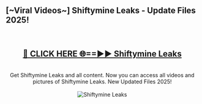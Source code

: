 <h2>[~Viral Videos~] Shiftymine Leaks - Update Files 2025!</h2>
<br>
<div align="center">
<h2><a href="https://betterlinks.top/A2PfLJ" rel="nofollow">🔴 CLICK HERE 🌐==►► Shiftymine Leaks</a></h2>
<br>
Get Shiftymine Leaks and all content. Now you can access all videos and pictures of Shiftymine Leaks. New Updated Files 2025!
<br>
<br>
<a href="https://betterlinks.top/A2PfLJ" rel="nofollow" data-target="animated-image.originalLink"><img src="https://i.ibb.co.com/WyWwxjT/player-gif2.gif" alt="Shiftymine Leaks" style="max-width: 100%; display: inline-block;" data-target="animated-image.originalImage"></a>
</div>
<br>
